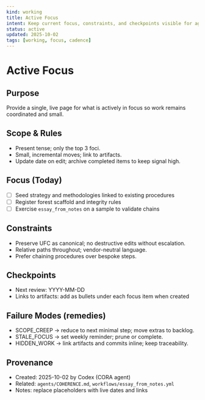```yaml
---
kind: working
title: Active Focus
intent: Keep current focus, constraints, and checkpoints visible for agents and humans
status: active
updated: 2025-10-02
tags: [working, focus, cadence]
---
```


# Active Focus

## Purpose
Provide a single, live page for what is actively in focus so work remains coordinated and small.

## Scope & Rules
- Present tense; only the top 3 foci.
- Small, incremental moves; link to artifacts.
- Update date on edit; archive completed items to keep signal high.

## Focus (Today)
- [ ] Seed strategy and methodologies linked to existing procedures
- [ ] Register forest scaffold and integrity rules
- [ ] Exercise `essay_from_notes` on a sample to validate chains

## Constraints
- Preserve UFC as canonical; no destructive edits without escalation.
- Relative paths throughout; vendor-neutral language.
- Prefer chaining procedures over bespoke steps.

## Checkpoints
- Next review: YYYY-MM-DD
- Links to artifacts: add as bullets under each focus item when created

## Failure Modes (remedies)
- SCOPE_CREEP → reduce to next minimal step; move extras to backlog.
- STALE_FOCUS → set weekly reminder; prune or complete.
- HIDDEN_WORK → link artifacts and commits inline; keep traceability.

## Provenance
- Created: 2025-10-02 by Codex (CORA agent)
- Related: `agents/COHERENCE.md`, `workflows/essay_from_notes.yml`
- Notes: replace placeholders with live dates and links

